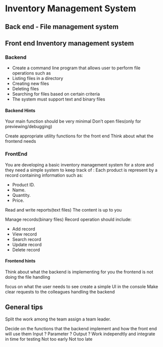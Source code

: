 # Inventory Management System

## Back end - File management system

## Front end Inventory management system

### Backend

- Create a command line program that allows user to perform  file operations such as
- Listing files in a directory
- Creating new files
- Deleting files
- Searching for files based on certain criteria
- The system must support text and binary files

#### Backend Hints

Your main function should be very minimal
Don’t open files(only for previewing/debugging)

Create appropriate utility functions for the front end
Think about what the frontend needs

### FrontEnd

You are developing a basic inventory management system for a store and they need a simple system to keep track of :
Each product is represent by a record containing information such as:

- Product ID.
- Name.
- Quantity.
- Price.

Read and write reports(text files)
The content is up to you

Manage records(binary files)
Record operation should include:

- Add record
- View record
- Search record
- Update record
- Delete record

#### Frontend hints

Think about what the backend is implementing for you
the frontend is not doing the file handling

focus on what the user needs to see create a simple UI in the console
Make clear requests to the colleagues handling the backend

## General tips

Split the work among the team assign a team leader.

Decide on the functions that the backend implement and how the front end will use them
Input ? Parameter ? Output ?
Work independtly and integrate in time for testing
Not too early Not too late
